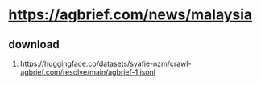 # https://agbrief.com/news/malaysia

## download

1. https://huggingface.co/datasets/syafie-nzm/crawl-agbrief.com/resolve/main/agbrief-1.jsonl

